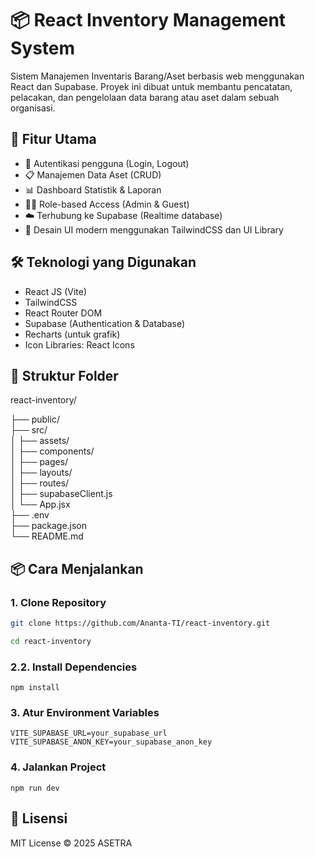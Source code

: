 # 📦 React Inventory Management System

Sistem Manajemen Inventaris Barang/Aset berbasis web menggunakan React dan Supabase. Proyek ini dibuat untuk membantu pencatatan, pelacakan, dan pengelolaan data barang atau aset dalam sebuah organisasi.

## 🚀 Fitur Utama

- 🔐 Autentikasi pengguna (Login, Logout)
- 📋 Manajemen Data Aset (CRUD)
- 📊 Dashboard Statistik & Laporan
- 🧑‍💼 Role-based Access (Admin & Guest)
- ☁️ Terhubung ke Supabase (Realtime database)
- 🎨 Desain UI modern menggunakan TailwindCSS dan UI Library

## 🛠️ Teknologi yang Digunakan

- React JS (Vite)
- TailwindCSS
- React Router DOM
- Supabase (Authentication & Database)
- Recharts (untuk grafik)
- Icon Libraries: React Icons

## 📂 Struktur Folder

react-inventory/

├── public/  
├── src/   
│ ├── assets/  
│ ├── components/  
│ ├── pages/  
│ ├── layouts/  
│ ├── routes/  
│ ├── supabaseClient.js  
│ └── App.jsx  
├── .env  
├── package.json  
└── README.md


## 📦 Cara Menjalankan

### 1. Clone Repository

```bash
git clone https://github.com/Ananta-TI/react-inventory.git

cd react-inventory
```

### 2.2. Install Dependencies
```
npm install
```

### 3. Atur Environment Variables
```
VITE_SUPABASE_URL=your_supabase_url
VITE_SUPABASE_ANON_KEY=your_supabase_anon_key
```
### 4. Jalankan Project
```
npm run dev

```

## 📄 Lisensi
MIT License © 2025 ASETRA
